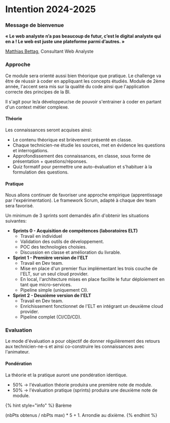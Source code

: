 # Intention 2024-2025

### Message de bienvenue

**« Le web analyste n’a pas beaucoup de futur, c’est le digital analyste qui en a ! Le web est juste une plateforme parmi d’autres. »**

&#x20;                                                                                        [Matthias Bettag](https://marketinganalyticssummit.de/speaker/matthias-bettag/), Consultant Web Analyste

### Approche

Ce module sera orienté aussi bien théorique que pratique. Le challenge va être de réussir à coder en appliquant les concepts étudiés. Module de 2ème année, l'accent sera mis sur la qualité du code ainsi que l'application correcte des principes de la BI.

Il s'agit pour le/a développeur/se de pouvoir s'entrainer à coder en partant d'un context métier complexe.

#### Théorie

Les connaissances seront acquises ainsi:

* Le contenu théorique est brièvement présenté en classe.
* Chaque technicien-ne étudie les sources, met en évidence les questions et interrogations.
* Approfondissement des connaissances, en classe, sous forme de présentation + questions/réponses.
* Quiz formatif pour permettre une auto-évaluation et s'habituer à la formulation des questions.

#### Pratique

Nous allons continuer de favoriser une approche empirique (apprentissage par l'expérimentation). Le framework Scrum, adapté à chaque dev team sera favorisé.

Un minimum de 3 sprints sont demandés afin d'obtenir les situations suivantes:

* **Sprints 0 - Acquisition de compétences (laboratoires ELT)**
  * Travail en individuel
  * Validation des outils de développement.
  * POC des technologies choisies.
  * Discussion en classe et amélioration du livrable.
* **Sprint 1 - Première version de l'ELT**
  * Travail en Dev team.&#x20;
  * Mise en place d'un premier flux implémentant les trois couche de l'ELT, sur un seul cloud provider.
  * En local, l'architecture mises en place facilite le futur déploiement en tant que micro-services.
  * Pipeline simple (uniquement CI).
* **Sprint 2 - Deuxième version de l'ELT**
  * Travail en Dev team.
  * Enrichissement fonctionnet de l'ELT en intégrant un deuxième cloud provider.
  * Pipeline complet (CI/CD/CD).

### Evaluation

Le mode d'évaluation a pour objectif de donner régulièrement des retours aux technicien-ne-s et ainsi co-construire les connaissances avec l'animateur.

#### Pondération

La théorie et la pratique auront une pondération identique.

* 50% -> l'évaluation théorie produira une première note de module.
* 50% -> l'évaluation pratique (sprints) produira une deuxième note de module.

{% hint style="info" %}
Barème

(nbPts obtenus / nbPts max) \* 5 + 1. Arrondie au dixième.
{% endhint %}
